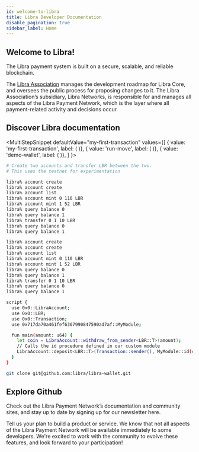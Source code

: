 ```yaml
---
id: welcome-to-libra
title: Libra Developer Documentation
disable_pagination: true
sidebar_label: Home
---
```


<span />

## Welcome to Libra!

The Libra payment system is built on a secure, scalable, and reliable blockchain.

The [Libra Association](https://www.libra.org) manages the development roadmap for Libra Core, and oversees the public process for proposing changes to it. The Libra Association’s subsidiary, Libra Networks, is responsible for and manages all aspects of the Libra Payment Network, which is the layer where all payment-related activity and decisions occur.

<CardsWrapper title="We welcome developers who want to">
  <OverlayCard
    description="Contribute to the Libra Blockchain"
    icon="img/core-contributors.svg"
    iconDark="img/core-contributors-dark.svg"
    title="Contribute to Libra Core"
    to="#"
  />
  <OverlayCard
    description="Develop a wallet for the Libra Payment Network"
    icon="img/wallet-app.svg"
    iconDark="img/wallet-app-dark.svg"
    title="Build a Wallet"
    to="#"
  />
  <OverlayCard
    description="Learn about and experiment with the Move programming language"
    icon="img/move.svg"
    iconDark="img/move-dark.svg"
    title="Develop with Move"
    to="#"
  />
  <OverlayCard
    description="Accept payments and integrate with the network"
    icon="img/docs/merchant-solutions.svg"
    iconDark="img/docs/merchant-solutions-dark.svg"
    title="Accept Payments"
    to="#"
  />
  <OverlayCard
    description="Learn how to operate full nodes in the Libra Blockchain"
    icon="img/move.svg"
    iconDark="img/move-dark.svg"
    title="Run a Full Node"
    to="#"
  />
</CardsWrapper>

<WaveBackground />

## Discover Libra documentation

<MultiStepSnippet
  defaultValue="my-first-transaction"
  values={[
    { value: 'my-first-transaction', label: (
      <ColorCard
        color="purpleDark"
        icon="img/transaction.svg"
        overlay="Create accounts and send your first transaction on the Libra Blockchain testnet."
        title="Send your first transaction on the testnet"
        type="snippetTab"
      />
    )},
    { value: 'run-move', label: (
      <ColorCard
        color="purpleLight"
        icon="img/docs/move-program.svg"
        overlay="Execute a sample Move script in a local network "
        title="Run a Move program"
        type="snippetTab"
      />
    )},
    { value: 'demo-wallet', label: (
      <ColorCard
        color="aqua"
        icon="img/docs/try-a-wallet.svg"
        overlay="Demo the Libra Reference Wallet to learn how wallets work on the blockchain."
        title="Try out our reference wallet"
        type="snippetTab"
      />
    )},
  ]
}>
<MultiStepTabItem value="my-first-transaction" learnMoreLink="/docs/core/my-first-transaction">

```bash
# Create two accounts and transfer LBR between the two.
# This uses the testnet for experimentation

libra% account create
libra% account create
libra% account list
libra% account mint 0 110 LBR
libra% account mint 1 52 LBR
libra% query balance 0
libra% query balance 1
libra% transfer 0 1 10 LBR
libra% query balance 0
libra% query balance 1

libra% account create
libra% account create
libra% account list
libra% account mint 0 110 LBR
libra% account mint 1 52 LBR
libra% query balance 0
libra% query balance 1
libra% transfer 0 1 10 LBR
libra% query balance 0
libra% query balance 1
```

</MultiStepTabItem>
<MultiStepTabItem value="run-move" learnMoreLink="/docs/move/run-move-locally">

```bash
script {
  use 0x0::LibraAccount;
  use 0x0::LBR;
  use 0x0::Transaction;
  use 0x717da70a461fef6307990847590ad7af::MyModule;

  fun main(amount: u64) {
    let coin = LibraAccount::withdraw_from_sender<LBR::T>(amount);
    // Calls the id procedure defined in our custom module
    LibraAccount::deposit<LBR::T>(Transaction::sender(), MyModule::id(coin));
  }
}
```

</MultiStepTabItem>
<MultiStepTabItem value="demo-wallet">

```bash
git clone git@github.com:libra/libra-wallet.git
```

</MultiStepTabItem>
</MultiStepSnippet>

## Explore Github

<CardsWrapper>
  <TagCard
    icon="img/github.svg"
    iconDark="img/github-dark.svg"
    tags={["Web", "Mobile", "Merchant"]}
    title="Reference Wallet"
    to="https://github.com/libra"
  />
  <TagCard
    icon="img/github.svg"
    iconDark="img/github-dark.svg"
    tags={["Web", "Mobile", "Merchant"]}
    title="Reference Merchant"
    to="https://github.com/libra"
  />
  <TagCard
    icon="img/github.svg"
    iconDark="img/github-dark.svg"
    tags={["Web", "Mobile", "Core"]}
    title="Libra Core"
    to="https://github.com/libra"
  />
</CardsWrapper>

<div className="margin-vert--lg" />

Check out the Libra Payment Network’s documentation and community sites, and stay up to date by signing up for our newsletter here.

<div className="margin-vert--lg" />

Tell us your plan to build a product or service. We know that not all aspects of the Libra Payment Network will be available immediately to some developers. We're excited to work with the community to evolve these features, and look forward to your participation!

